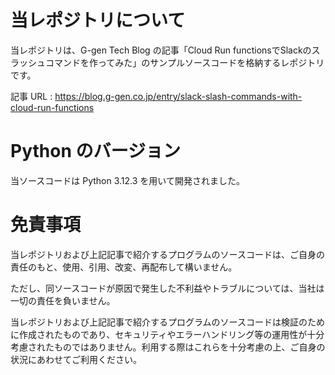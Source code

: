 # 当レポジトリについて

当レポジトリは、G-gen Tech Blog の記事「Cloud Run functionsでSlackのスラッシュコマンドを作ってみた」のサンプルソースコードを格納するレポジトリです。

記事 URL :
https://blog.g-gen.co.jp/entry/slack-slash-commands-with-cloud-run-functions

# Python のバージョン

当ソースコードは Python 3.12.3 を用いて開発されました。

# 免責事項 

当レポジトリおよび上記記事で紹介するプログラムのソースコードは、ご自身の責任のもと、使用、引用、改変、再配布して構いません。

ただし、同ソースコードが原因で発生した不利益やトラブルについては、当社は一切の責任を負いません。

当レポジトリおよび上記記事で紹介するプログラムのソースコードは検証のために作成されたものであり、セキュリティやエラーハンドリング等の運用性が十分考慮されたものではありません。利用する際はこれらを十分考慮の上、ご自身の状況にあわせてご利用ください。